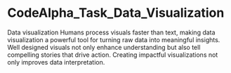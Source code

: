 # CodeAlpha_Task_Data_Visualization
Data visualization  Humans process visuals faster than text, making data visualization  a powerful tool for turning raw data into meaningful insights. Well designed visuals not only enhance understanding but also tell  compelling stories that drive action. Creating impactful  visualizations not only improves data interpretation.
